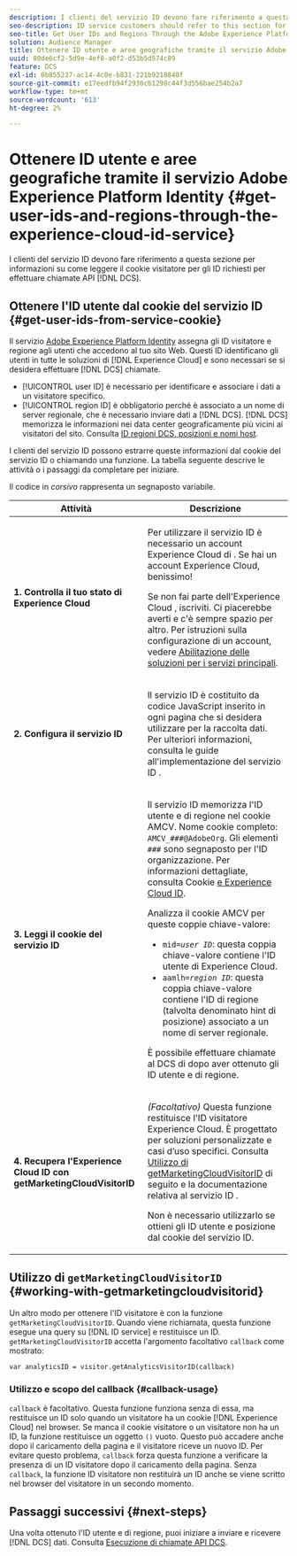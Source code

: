 ```yaml
---
description: I clienti del servizio ID devono fare riferimento a questa sezione per informazioni su come leggere il cookie visitatore per gli ID richiesti per effettuare chiamate all’API DCS.
seo-description: ID service customers should refer to this section for information on how to read the visitor cookie for the IDs required to make DCS API calls.
seo-title: Get User IDs and Regions Through the Adobe Experience Platform Identity Service
solution: Audience Manager
title: Ottenere ID utente e aree geografiche tramite il servizio Adobe Experience Platform Identity
uuid: 80de6cf2-5d9e-4ef8-a0f2-d53b5d574c89
feature: DCS
exl-id: 0b855237-ac14-4c0e-b831-221b9218840f
source-git-commit: e17eedfb94f2936c61298c44f3d556bae254b2a7
workflow-type: tm+mt
source-wordcount: '613'
ht-degree: 2%

---
```


# Ottenere ID utente e aree geografiche tramite il servizio Adobe Experience Platform Identity {#get-user-ids-and-regions-through-the-experience-cloud-id-service}

I clienti del servizio ID devono fare riferimento a questa sezione per informazioni su come leggere il cookie visitatore per gli ID richiesti per effettuare chiamate API [!DNL DCS].

## Ottenere l&#39;ID utente dal cookie del servizio ID {#get-user-ids-from-service-cookie}

Il servizio [Adobe Experience Platform Identity](https://experienceleague.adobe.com/docs/id-service/using/home.html?lang=it) assegna gli ID visitatore e regione agli utenti che accedono al tuo sito Web. Questi ID identificano gli utenti in tutte le soluzioni di [!DNL Experience Cloud] e sono necessari se si desidera effettuare [!DNL DCS] chiamate.

* [!UICONTROL user ID] è necessario per identificare e associare i dati a un visitatore specifico.
* [!UICONTROL region ID] è obbligatorio perché è associato a un nome di server regionale, che è necessario inviare dati a [!DNL DCS]. [!DNL DCS] memorizza le informazioni nei data center geograficamente più vicini ai visitatori del sito. Consulta [ID regioni DCS, posizioni e nomi host](../../../api/dcs-intro/dcs-api-reference/dcs-regions.md).

I clienti del servizio ID possono estrarre queste informazioni dal cookie del servizio ID o chiamando una funzione. La tabella seguente descrive le attività o i passaggi da completare per iniziare.

Il codice in *corsivo* rappresenta un segnaposto variabile.

<table id="table_660EBE1C24DD4FBE9DCE5191836C9135"> 
 <thead> 
  <tr> 
   <th colname="col1" class="entry"> Attività </th> 
   <th colname="col2" class="entry"> Descrizione </th> 
  </tr> 
 </thead>
 <tbody> 
  <tr> 
   <td colname="col1"> <p> <b>1. Controlla il tuo stato di <span class="keyword"> Experience Cloud</span></b> </p> </td> 
   <td colname="col2"> <p>Per utilizzare il servizio ID è necessario un account Experience Cloud</span> di <span class="keyword">. Se hai un account <span class="keyword"> Experience Cloud</span>, benissimo! </p> <p> Se non fai parte dell'Experience Cloud <span class="keyword"></span>, iscriviti. Ci piacerebbe averti e c'è sempre spazio per altro. Per istruzioni sulla configurazione di un account, vedere <a href="https://experienceleague.adobe.com/it/docs/core-services/interface/services/getting-started" format="https" scope="external"> Abilitazione delle soluzioni per i servizi principali</a>. </p> </td> 
  </tr> 
  <tr> 
   <td colname="col1"> <p> <b>2. Configura il servizio ID <span class="keyword"></span></b> </p> </td> 
   <td colname="col2"> <p>Il servizio ID <span class="keyword"></span> è costituito da codice JavaScript inserito in ogni pagina che si desidera utilizzare per la raccolta dati. Per ulteriori informazioni, consulta le guide all'implementazione del servizio ID <a href="https://experienceleague.adobe.com/docs/id-service/using/implementation/implementation-guides.html?lang=it" format="https" scope="external"></a>. </p> </td> 
  </tr> 
  <tr> 
   <td colname="col1"> <p> <b>3. Leggi il cookie </span> del servizio ID <span class="keyword"></b> </p> </td> 
   <td colname="col2"> <p>Il servizio ID <span class="keyword"></span> memorizza l'ID utente e di regione nel cookie AMCV. Nome cookie completo: <code>AMCV_<i>###</i>@AdobeOrg</code>. Gli elementi <code><i>###</i></code> sono segnaposto per l'ID organizzazione. Per informazioni dettagliate, consulta Cookie <a href="https://experienceleague.adobe.com/docs/id-service/using/intro/cookies.html?lang=it" format="https" scope="external"> e Experience Cloud ID</a>. </p> <p>Analizza il cookie AMCV per queste coppie chiave-valore: </p> <p> 
     <ul id="ul_502ECFCDDD084D448B5EDC4E5C0909C1"> 
      <li id="li_662FFA36AC854E699D50A183B161D654"> <code>mid=<i>user ID</i></code>: questa coppia chiave-valore contiene l'ID utente <span class="keyword"> di Experience Cloud</span>. </li> 
      <li id="li_65422233187B4217B50DC52DBD58F404"> <code>aamlh=<i>region ID</i></code>: questa coppia chiave-valore contiene l'ID di regione (talvolta denominato <span class="term"> hint di posizione</span>) associato a un nome di server regionale. </li> 
     </ul> </p> <p>È possibile effettuare chiamate al DCS</span> di <span class="wintitle"> dopo aver ottenuto gli ID utente e di regione. </p> </td> 
  </tr> 
  <tr> 
   <td colname="col1"> <p> <b>4. Recupera l'Experience Cloud ID <span class="keyword"></span> con getMarketingCloudVisitorID</b> </p> </td> 
   <td colname="col2"> <p><i>(Facoltativo)</i> Questa funzione restituisce l'ID visitatore <span class="keyword"> Experience Cloud</span>. È progettato per soluzioni personalizzate e casi d’uso specifici. Consulta <a href="../../../api/dcs-intro/dcs-s2s/dcs-mcid-ids.md#working-with-getmarketingcloudvisitorid"> Utilizzo di getMarketingCloudVisitorID</a> di seguito e la documentazione relativa al servizio ID <a href="https://experienceleague.adobe.com/docs/id-service/using/id-service-api/methods/getmcvid.html?lang=it" format="https" scope="external"></a>. </p> <p>Non è necessario utilizzarlo se ottieni gli ID utente e posizione dal cookie del servizio ID. </p> </td> 
  </tr> 
 </tbody> 
</table>

## Utilizzo di `getMarketingCloudVisitorID` {#working-with-getmarketingcloudvisitorid}

Un altro modo per ottenere l&#39;ID visitatore è con la funzione `getMarketingCloudVisitorID`. Quando viene richiamata, questa funzione esegue una query su [!DNL ID service] e restituisce un ID. `getMarketingCloudVisitorID` accetta l&#39;argomento facoltativo `callback` come mostrato:

`var analyticsID = visitor.getAnalyticsVisitorID(callback)`

### Utilizzo e scopo del callback {#callback-usage}

`callback` è facoltativo. Questa funzione funziona senza di essa, ma restituisce un ID solo quando un visitatore ha un cookie [!DNL Experience Cloud] nel browser. Se manca il cookie visitatore o un visitatore non ha un ID, la funzione restituisce un oggetto `()` vuoto. Questo può accadere anche dopo il caricamento della pagina e il visitatore riceve un nuovo ID. Per evitare questo problema, `callback` forza questa funzione a verificare la presenza di un ID visitatore dopo il caricamento della pagina. Senza `callback`, la funzione ID visitatore non restituirà un ID anche se viene scritto nel browser del visitatore in un secondo momento.

## Passaggi successivi {#next-steps}

Una volta ottenuto l&#39;ID utente e di regione, puoi iniziare a inviare e ricevere [!DNL DCS] dati. Consulta [Esecuzione di chiamate API DCS](../../../api/dcs-intro/dcs-s2s/dcs-s2s-calls.md).
